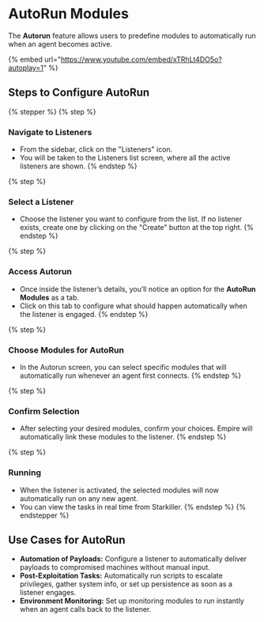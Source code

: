 # AutoRun Modules

The **Autorun** feature allows users to predefine modules to automatically run when an agent becomes active.

{% embed url="https://www.youtube.com/embed/xTRhLt4DO5o?autoplay=1" %}

## Steps to Configure AutoRun

{% stepper %}
{% step %}
### Navigate to Listeners
   - From the sidebar, click on the "Listeners" icon.
   - You will be taken to the Listeners list screen, where all the active listeners are shown.
{% endstep %}

{% step %}
### Select a Listener
   - Choose the listener you want to configure from the list. If no listener exists, create one by clicking on the "Create" button at the top right.
{% endstep %}

{% step %}
### Access Autorun
   - Once inside the listener’s details, you’ll notice an option for the **AutoRun Modules** as a tab.
   - Click on this tab to configure what should happen automatically when the listener is engaged.
{% endstep %}

{% step %}
### Choose Modules for AutoRun
   - In the Autorun screen, you can select specific modules that will automatically run whenever an agent first connects.
{% endstep %}

{% step %}
### Confirm Selection
   - After selecting your desired modules, confirm your choices. Empire will automatically link these modules to the listener.
{% endstep %}

{% step %}
### Running
   - When the listener is activated, the selected modules will now automatically run on any new agent.
   - You can view the tasks in real time from Starkiller.
{% endstep %}
{% endstepper %}

## Use Cases for AutoRun

- **Automation of Payloads:** Configure a listener to automatically deliver payloads to compromised machines without manual input.
- **Post-Exploitation Tasks:** Automatically run scripts to escalate privileges, gather system info, or set up persistence as soon as a listener engages.
- **Environment Monitoring:** Set up monitoring modules to run instantly when an agent calls back to the listener.
